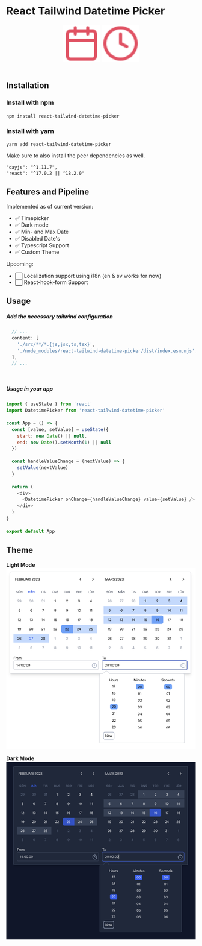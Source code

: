 # React Tailwind Datetime Picker
<p align="center">
  <div align="center" width="100%"> 
    <img alt="React tailwind datetime picker calendar icon" src="https://raw.githubusercontent.com/ludviglundh/react-tailwind-datetime-picker/main/assets/calendar.svg?raw=true" width="100px">
    <img alt="React tailwind datetime picker clock icon" src="https://raw.githubusercontent.com/ludviglundh/react-tailwind-datetime-picker/main/assets/clock.svg?raw=true" width="100px">
  </div>
  <br />
</p>


## Installation

### Install with npm
```
npm install react-tailwind-datetime-picker
```

### Install with yarn
```
yarn add react-tailwind-datetime-picker
```

Make sure to also install the peer dependencies as well.
```
"dayjs": "^1.11.7",
"react": "^17.0.2 || ^18.2.0"
```


## Features and Pipeline
Implemented as of current version:
* ✅ Timepicker
* ✅ Dark mode
* ✅ Min- and Max Date
* ✅ Disabled Date's
* ✅ Typescript Support
* ✅ Custom Theme

Upcoming:
* ⬜ Localization support using i18n (en & sv works for now)
* ⬜ React-hook-form Support

## Usage

##### Add the necessary tailwind configuration

```javascript
  // ...
  content: [
    './src/**/*.{js,jsx,ts,tsx}',
    './node_modules/react-tailwind-datetime-picker/dist/index.esm.mjs',
  ],
  // ...
```
<br />

##### Usage in your app
```javascript
import { useState } from 'react'
import DatetimePicker from 'react-tailwind-datetime-picker'

const App = () => {
  const [value, setValue] = useState({
    start: new Date() || null,
    end: new Date().setMonth(1) || null
  })

  const handleValueChange = (nextValue) => {
    setValue(nextValue)
  }

  return (
    <div>
      <DatetimePicker onChange={handleValueChange} value={setValue} />
    </div>
  )
}

export default App
```

## Theme

**Light Mode**
![Light Mode](https://raw.githubusercontent.com/ludviglundh/react-tailwind-datetime-picker/main/assets/light-mode.png?raw=true)

**Dark Mode**
![Dark Mode](https://raw.githubusercontent.com/ludviglundh/react-tailwind-datetime-picker/main/assets/dark-mode.png?raw=true)
